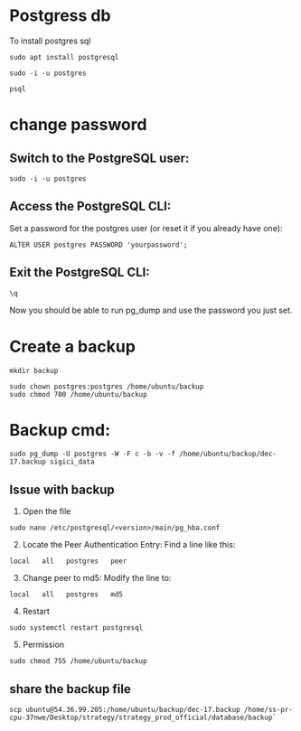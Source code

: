 
  
# Postgress db

To install postgres sql

```
sudo apt install postgresql
```

```
sudo -i -u postgres
```

```
psql
```

# change password
## Switch to the PostgreSQL user:

```
sudo -i -u postgres
```

## Access the PostgreSQL CLI:
Set a password for the postgres user (or reset it if you already have one):

```
ALTER USER postgres PASSWORD 'yourpassword';
```

## Exit the PostgreSQL CLI:
```
\q
```
Now you should be able to run pg_dump and use the password you just set.

# Create a backup

```
mkdir backup
```

```
sudo chown postgres:postgres /home/ubuntu/backup
sudo chmod 700 /home/ubuntu/backup
```



# Backup cmd:

```
sudo pg_dump -U postgres -W -F c -b -v -f /home/ubuntu/backup/dec-17.backup sigici_data
```

## Issue with backup

1) Open the file
```
sudo nano /etc/postgresql/<version>/main/pg_hba.conf
```

2) Locate the Peer Authentication Entry: Find a line like this:

```
local   all   postgres   peer
```

3) Change peer to md5: Modify the line to:

```
local   all   postgres   md5
```

4) Restart
   
```
sudo systemctl restart postgresql
```

5) Permission

 ```
 sudo chmod 755 /home/ubuntu/backup
 ```

## share the backup file

```
scp ubuntu@54.36.99.205:/home/ubuntu/backup/dec-17.backup /home/ss-pr-cpu-37nwe/Desktop/strategy/strategy_prod_official/database/backup`
```
